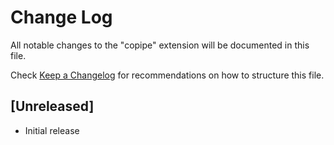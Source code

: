 # Change Log

All notable changes to the "copipe" extension will be documented in this file.

Check [Keep a Changelog](http://keepachangelog.com/) for recommendations on how to structure this file.

## [Unreleased]

- Initial release